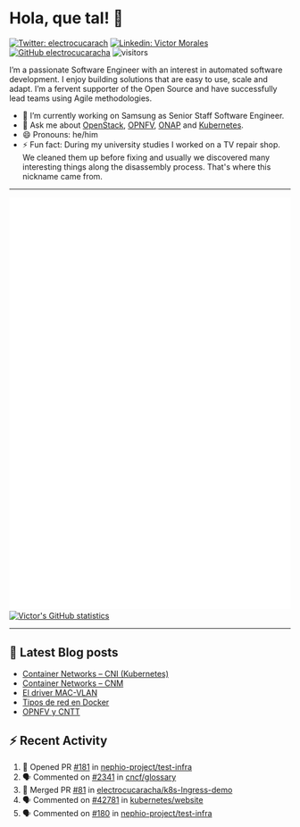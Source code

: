 # Hola, que tal! 👋

[![Twitter: electrocucarach](https://img.shields.io/twitter/follow/electrocucarach?style=social)](https://twitter.com/electrocucarach)
[![Linkedin: Victor Morales](https://img.shields.io/badge/-VictorMorales-blue?style=flat-square&logo=Linkedin&logoColor=white&link=https://www.linkedin.com/in/electrocucaracha/)](https://www.linkedin.com/in/electrocucaracha/)
[![GitHub electrocucaracha](https://img.shields.io/github/followers/electrocucaracha?label=follow&style=social)](https://github.com/electrocucaracha)
![visitors](https://visitor-badge.laobi.icu/badge?page_id=electrocucaracha.electrocucaracha)

I’m a passionate Software Engineer with an interest in automated
software development. I enjoy building solutions that are easy to use,
scale and adapt. I’m a fervent supporter of the Open Source and have
successfully lead teams using Agile methodologies.

- 🔭 I’m currently working on Samsung as Senior Staff Software
Engineer.
- 💬 Ask me about [OpenStack](https://www.openstack.org/),
[OPNFV](https://www.opnfv.org/), [ONAP](https://www.onap.org/) and
[Kubernetes](https://kubernetes.io/).
- 😄 Pronouns: he/him
- ⚡ Fun fact: During my university studies I worked on a TV repair
shop. We cleaned them up before fixing and usually we discovered many
interesting things along the disassembly process. That's where this
nickname came from.

---

![Metrics](https://github.com/electrocucaracha/electrocucaracha/blob/master/github-metrics.svg)
[![Victor's GitHub statistics](https://github-readme-stats.vercel.app/api?username=electrocucaracha)](https://github.com/anuraghazra/github-readme-stats#github-stats-card)

---

## 📘 Latest Blog posts

<!-- BLOG-POST-LIST:START -->
- [Container Networks – CNI &lpar;Kubernetes&rpar;](https://electrocucaracha.com/2021/07/05/container-networks-cni/)
- [Container Networks – CNM](https://electrocucaracha.com/2020/08/28/container-network-model/)
- [El driver MAC-VLAN](https://electrocucaracha.com/2020/07/01/el-driver-mac-vlan/)
- [Tipos de red en Docker](https://electrocucaracha.com/2020/06/13/tipos-de-red-en-docker/)
- [OPNFV y CNTT](https://electrocucaracha.com/2020/05/29/opnfv-y-cntt/)
<!-- BLOG-POST-LIST:END -->

## :zap: Recent Activity

<!--START_SECTION:activity-->
1. 💪 Opened PR [#181](https://github.com/nephio-project/test-infra/pull/181) in [nephio-project/test-infra](https://github.com/nephio-project/test-infra)
2. 🗣 Commented on [#2341](https://github.com/cncf/glossary/pull/2341#issuecomment-1701898179) in [cncf/glossary](https://github.com/cncf/glossary)
3. 🎉 Merged PR [#81](https://github.com/electrocucaracha/k8s-Ingress-demo/pull/81) in [electrocucaracha/k8s-Ingress-demo](https://github.com/electrocucaracha/k8s-Ingress-demo)
4. 🗣 Commented on [#42781](https://github.com/kubernetes/website/pull/42781#issuecomment-1701180643) in [kubernetes/website](https://github.com/kubernetes/website)
5. 🗣 Commented on [#180](https://github.com/nephio-project/test-infra/pull/180#issuecomment-1701166212) in [nephio-project/test-infra](https://github.com/nephio-project/test-infra)
<!--END_SECTION:activity-->
